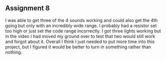 Assignment 8
---
I was able to get three of the 4 sounds working and could also get the 4th going but only with an incredibly wide range. I probably had a resistor set too high or just set the code range incorrectly. I got three lights working but in the video I had moved my ground over to test that two would still work and forgot about it. Overall I think I just needed to put more time into this project, but I figured it would be better to turn in something rather than nothing.
